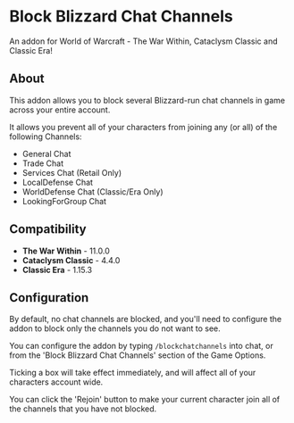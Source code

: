 # Block Blizzard Chat Channels

An addon for World of Warcraft - The War Within, Cataclysm Classic and Classic Era!

## About
This addon allows you to block several Blizzard-run chat channels in game across your entire account.

It allows you prevent all of your characters from joining any (or all) of the following Channels:

* General Chat
* Trade Chat
* Services Chat (Retail Only)
* LocalDefense Chat
* WorldDefense Chat (Classic/Era Only)
* LookingForGroup Chat


## Compatibility
* **The War Within** - 11.0.0
* **Cataclysm Classic** - 4.4.0
* **Classic Era** - 1.15.3


## Configuration
By default, no chat channels are blocked, and you'll need to configure the addon to block only the channels you do not want to see.

You can configure the addon by typing `/blockchatchannels` into chat, or from the 'Block Blizzard Chat Channels' section of the Game Options.

Ticking a box will take effect immediately, and will affect all of your characters account wide.

You can click the 'Rejoin' button to make your current character join all of the channels that you have not blocked.